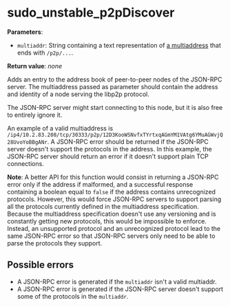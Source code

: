 # sudo_unstable_p2pDiscover

**Parameters**:

 - `multiaddr`: String containing a text representation of [a multiaddress](https://github.com/multiformats/multiaddr) that ends with `/p2p/...`.

**Return value**: *none*

Adds an entry to the address book of peer-to-peer nodes of the JSON-RPC server.
The multiaddress passed as parameter should contain the address and identity of a node serving the libp2p protocol.

The JSON-RPC server might start connecting to this node, but it is also free to entirely ignore it.

An example of a valid multiaddress is `/ip4/10.2.83.208/tcp/30333/p2p/12D3KooWSNvfxTYrtxqAGmYM1VAtg6YMuAGWvjQ28UvoYoBBgANr`.
A JSON-RPC error should be returned if the JSON-RPC server doesn't support the protocols in the address. In this example, the JSON-RPC server should return an error if it doesn't support plain TCP connections.

**Note**: A better API for this function would consist in returning a JSON-RPC error only if the address if malformed, and a successful response containing a boolean equal to `false` if the address contains unrecognized protocols. However, this would force JSON-RPC servers to support parsing all the protocols currently defined in the multiaddress specification. Because the multiaddress specification doesn't use any versioning and is constantly getting new protocols, this would be impossible to enforce. Instead, an unsupported protocol and an unrecognized protocol lead to the same JSON-RPC error so that JSON-RPC servers only need to be able to parse the protocols they support.

## Possible errors

- A JSON-RPC error is generated if the `multiaddr` isn't a valid multiaddr.
- A JSON-RPC error is generated if the JSON-RPC server doesn't support some of the protocols in the `multiaddr`.
